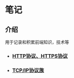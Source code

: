 # 笔记
## 介绍
用于记录和积累前端知识，技术等

- ### [HTTP协议、HTTPS协议](https://github.com/Sanchez3/MyProject/issues/1)
- ### [TCP/IP协议族](https://github.com/Sanchez3/MyProject/issues/2)



